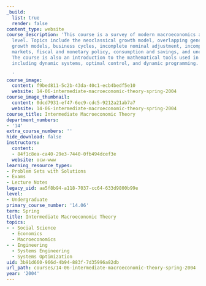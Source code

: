 ```yaml
---
_build:
  list: true
  render: false
content_type: website
course_description: 'This course is a survey of modern macroeconomics at a quite advanced
  level. Topics include the neoclassical growth model, overlapping generations, endogenous
  growth models, business cycles, incomplete nominal adjustment, incomplete financial
  markets, fiscal and monetary policy, consumption and savings, and unemployment.
  The course is also an introduction to the mathematical tools used in modern macroeconomics,
  including dynamic systems, optimal control, and dynamic programming.

  '
course_image:
  content: f9bed811-5c2b-43da-40c1-ecb4bedf5e10
  website: 14-06-intermediate-macroeconomic-theory-spring-2004
course_image_thumbnail:
  content: 0dcd7931-ef47-6ec9-cdc5-9212a21ab7a7
  website: 14-06-intermediate-macroeconomic-theory-spring-2004
course_title: Intermediate Macroeconomic Theory
department_numbers:
- '14'
extra_course_numbers: ''
hide_download: false
instructors:
  content:
  - 84f1c8ea-ca40-29e3-7440-0fb494dcef3e
  website: ocw-www
learning_resource_types:
- Problem Sets with Solutions
- Exams
- Lecture Notes
legacy_uid: aa5f8b94-a118-7037-cc64-633d9800b99e
level:
- Undergraduate
primary_course_number: '14.06'
term: Spring
title: Intermediate Macroeconomic Theory
topics:
- - Social Science
  - Economics
  - Macroeconomics
- - Engineering
  - Systems Engineering
  - Systems Optimization
uid: 3b91d660-966d-4b94-883f-7d35996a82db
url_path: courses/14-06-intermediate-macroeconomic-theory-spring-2004
year: '2004'
---
```

